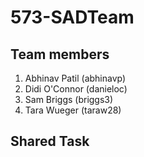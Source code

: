 # 573-SADTeam

## Team members
  1. Abhinav Patil (abhinavp)
  1. Didi O'Connor (danieloc)
  1. Sam Briggs (briggs3)
  1. Tara Wueger (taraw28)

## Shared Task
